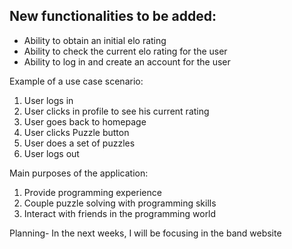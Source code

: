 ## New functionalities to be added: 
- Ability to obtain an initial elo rating
- Ability to check the current elo rating for the user
- Ability to log in and create an account for the user

Example of a use case scenario:
1. User logs in
2. User clicks in profile to see his current rating
3. User goes back to homepage
4. User clicks Puzzle button
5. User does a set of puzzles
6. User logs out

Main purposes of the application:
1. Provide programming experience
2. Couple puzzle solving with programming skills
3. Interact with friends in the programming world

Planning-
In the next weeks, I will be focusing in the band website